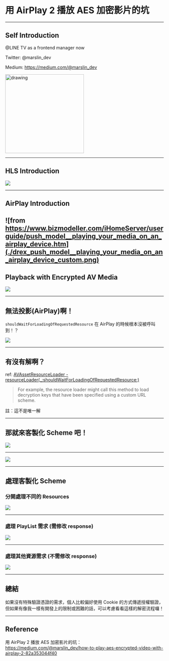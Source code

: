 # 用 AirPlay 2 播放 AES 加密影片的坑

---

## Self Introduction

@LINE TV as a frontend manager now

Twitter: @marslin_dev

Medium: https://medium.com/@marslin_dev

<img src="self-introduction.JPG" alt="drawing" width="250"/>

---

## HLS Introduction

![](./normal-hls.png)

---

## AirPlay Introduction

![from https://www.bizmodeller.com/iHomeServer/userguide/push_model__playing_your_media_on_an_airplay_device.htm](./drex_push_model__playing_your_media_on_an_airplay_device_custom.png)
---

## Playback with Encrypted AV Media

![](./resourceLoader.png)

---

## 無法投影(AirPlay)啊！

`shouldWaitForLoadingOfRequestedResource` 在 AirPlay 的時候根本沒被呼叫到！？

![](./scared.png)

---

## 有沒有解啊？

ref: [AVAssetResourceLoader - resourceLoader(_:shouldWaitForLoadingOfRequestedResource:)](https://developer.apple.com/documentation/avfoundation/avassetresourceloaderdelegate/1388121-resourceloader)

> For example, the resource loader might call this method to load decryption keys that have been specified using a custom URL scheme.

註：這不是唯一解

---

## 那就來客製化 Scheme 吧！

![](./normal-hls.png)

---

![](./custom-hls.png)

---

## 處理客製化 Scheme

### 分開處理不同的 Resources

![](./resourceLoader-handle.png)

---

### 處理 PlayList 需求 (需修改 response)

![](./resourceLoader-replace.png)

---

### 處理其他資源需求 (不需修改 response)

![](./resourceLoader-redirect.png)

---

## 總結

如果沒有特殊驗證憑證的需求，個人比較偏好使用 Cookie 的方式傳遞授權驗證，但如果有像我一樣有開發上的限制或困難的話，可以考慮看看這樣的解密流程囉！

---

## Reference

用 AirPlay 2 播放 AES 加密影片的坑：https://medium.com/@marslin_dev/how-to-play-aes-encrypted-video-with-airplay-2-82a353044f40